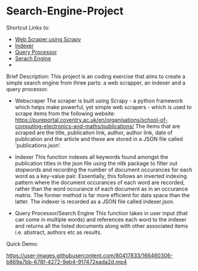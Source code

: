 # Search-Engine-Project
Shortcut Links to:

* [Web Scraper using Scrapy](https://github.com/vpagador/publications-IR-project/blob/main/search_engine_project/crawler/crawler/crawler/spiders/publication_spider.py)
* [Indexer](https://github.com/vpagador/publications-IR-project/blob/main/query_processor/query_processor.py)
* [Query Processor](https://github.com/vpagador/publications-IR-project/blob/main/query_processor/query_processor.py)
* [Serach Engine](https://github.com/vpagador/publications-IR-project/blob/main/query_processor/search_engine.py)
* 

Brief Description:
This project is an coding exercise that aims to create a simple search engine from three parts: a web scrapper, an indexer and a query processor. 

* Webscraper
The scraper is built using Scrapy - a python framework which helps make powerful, yet simple web scrapers - which is used to scrape items from the following website: https://pureportal.coventry.ac.uk/en/organisations/school-of-computing-electronics-and-maths/publications/ 
The items that are scraped are the title, publication link, author, author link, date of publication and the article and these are stored in a JSON file called 'publications.json'.

* Indexer
This function indexes all keywords found amongst the publication titles in the json file using the nltk package to filter out stopwords and recording the number of document occurances for each word as a key-value pair. Essentially, this follows an inverted indexing pattern where the document occurances of each word are recorded, rather than the word occurance of each document as in an occurance matrix. The former method is far more efficient for data space than the latter. The indexer is recorded as a JSON file called indexer.json.

* Query Processor/Search Engine
This function takes in user input (that can come in multiple words) and references each word to the indexer and returns all the listed documents along with other associated items i.e. abstract, authors etc as results. 

Quick Demo:

https://user-images.githubusercontent.com/80417833/166460306-b869a7bb-678f-4272-9eb4-917472eada2d.mp4


